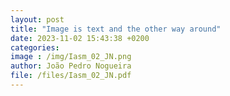 ```yaml
---
layout: post
title: "Image is text and the other way around"
date: 2023-11-02 15:43:38 +0200
categories: 
image : /img/Iasm_02_JN.png
author: João Pedro Nogueira
file: /files/Iasm_02_JN.pdf
---
```

